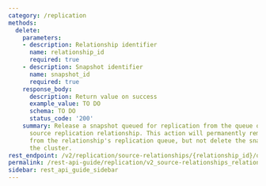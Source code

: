 ```yaml
---
category: /replication
methods:
  delete:
    parameters:
    - description: Relationship identifier
      name: relationship_id
      required: true
    - description: Snapshot identifier
      name: snapshot_id
      required: true
    response_body:
      description: Return value on success
      example_value: TO DO
      schema: TO DO
      status_code: '200'
    summary: Release a snapshot queued for replication from the queue of the specified
      source replication relationship. This action will permanently remove the snapshot
      from the relationship's replication queue, but not delete the snapshot from
      the cluster.
rest_endpoint: /v2/replication/source-relationships/{relationship_id}/queued-snapshots/{snapshot_id}
permalink: /rest-api-guide/replication/v2_source-relationships_relationship_id_queued-snapshots_snapshot_id.html
sidebar: rest_api_guide_sidebar
---
```

